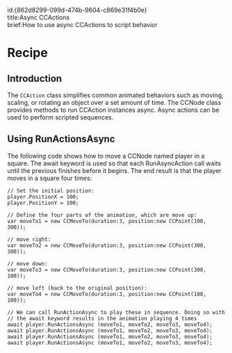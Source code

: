 id:{862d8299-099d-474b-9604-c869e31f4b0e}  
title:Async CCActions  
brief:How to use async CCActions to script behavior  

# Recipe

## Introduction

The `CCAction` class simplifies common animated behaviors such as moving, scaling, or rotating an object over a set amount of time. The CCNode class provides methods to run CCAction instances async. Async actions can be used to perform scripted sequences.

## Using RunActionsAsync

The following code shows how to move a CCNode named player in a square. The await keyword is used so that each RunAsyncAction call waits until the previous finishes before it begins. The end result is that the player moves in a square four times:

```
// Set the initial position:
player.PositionX = 100;
player.PositionY = 100;

// Define the four parts of the animation, which are move up:
var moveTo1 = new CCMoveTo(duration:3, position:new CCPoint(100, 300));

// move right:
var moveTo2 = new CCMoveTo(duration:3, position:new CCPoint(300, 300));

// move down:
var moveTo3 = new CCMoveTo(duration:3, position:new CCPoint(300, 100));

// move left (back to the original position):
var moveTo4 = new CCMoveTo(duration:3, position:new CCPoint(100, 100));

// We can call RunActionAsync to play these in sequence. Doing so with
// the await keyword results in the animation playing 4 times
await player.RunActionsAsync (moveTo1, moveTo2, moveTo3, moveTo4);
await player.RunActionsAsync (moveTo1, moveTo2, moveTo3, moveTo4);
await player.RunActionsAsync (moveTo1, moveTo2, moveTo3, moveTo4);
await player.RunActionsAsync (moveTo1, moveTo2, moveTo3, moveTo4);
```